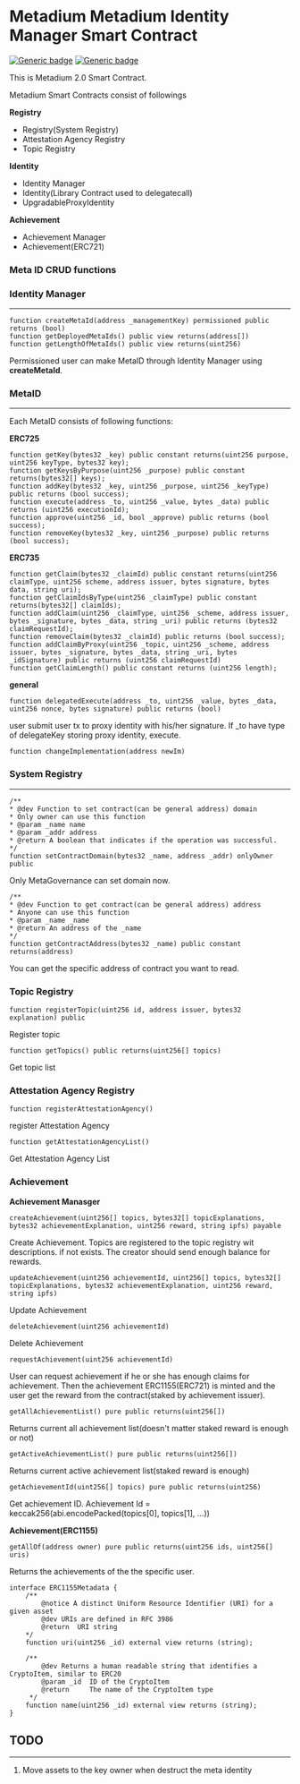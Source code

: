 # Metadium Metadium Identity Manager Smart Contract
[![Generic badge](https://img.shields.io/badge/build-passing-green.svg)](https://shields.io/)    [![Generic badge](https://img.shields.io/badge/licence-MIT-blue.svg)](https://shields.io/)

This is Metadium 2.0 Smart Contract.

Metadium Smart Contracts consist of followings

**Registry**
* Registry(System Registry)
* Attestation Agency Registry
* Topic Registry
 
**Identity**  
* Identity Manager
* Identity(Library Contract used to delegatecall)
* UpgradableProxyIdentity

**Achievement**
* Achievement Manager
* Achievement(ERC721)


### Meta ID CRUD functions



### Identity Manager
------------------------------------------
```
function createMetaId(address _managementKey) permissioned public returns (bool)
function getDeployedMetaIds() public view returns(address[])
function getLengthOfMetaIds() public view returns(uint256)
```
Permissioned user can make MetaID through Identity Manager using **createMetaId**.


### MetaID
------------------------------------------
Each MetaID consists of following functions:

**ERC725**
```
function getKey(bytes32 _key) public constant returns(uint256 purpose, uint256 keyType, bytes32 key);
function getKeysByPurpose(uint256 _purpose) public constant returns(bytes32[] keys);
function addKey(bytes32 _key, uint256 _purpose, uint256 _keyType) public returns (bool success);
function execute(address _to, uint256 _value, bytes _data) public returns (uint256 executionId);
function approve(uint256 _id, bool _approve) public returns (bool success);
function removeKey(bytes32 _key, uint256 _purpose) public returns (bool success);
```


**ERC735**
```
function getClaim(bytes32 _claimId) public constant returns(uint256 claimType, uint256 scheme, address issuer, bytes signature, bytes data, string uri);
function getClaimIdsByType(uint256 _claimType) public constant returns(bytes32[] claimIds);
function addClaim(uint256 _claimType, uint256 _scheme, address issuer, bytes _signature, bytes _data, string _uri) public returns (bytes32 claimRequestId);
function removeClaim(bytes32 _claimId) public returns (bool success);
function addClaimByProxy(uint256 _topic, uint256 _scheme, address issuer, bytes _signature, bytes _data, string _uri, bytes _idSignature) public returns (uint256 claimRequestId)
function getClaimLength() public constant returns (uint256 length);
```
**general**
```
function delegatedExecute(address _to, uint256 _value, bytes _data, uint256 nonce, bytes signature) public returns (bool)
```
user submit user tx to proxy identity with his/her signature. If _to have type of delegateKey storing proxy identity, execute.


```
function changeImplementation(address newIm)
```

### System Registry
------------------------------------------
```
/**
* @dev Function to set contract(can be general address) domain
* Only owner can use this function
* @param _name name
* @param _addr address
* @return A boolean that indicates if the operation was successful.
*/
function setContractDomain(bytes32 _name, address _addr) onlyOwner public
```
Only MetaGovernance can set domain now.


```
/**
* @dev Function to get contract(can be general address) address
* Anyone can use this function
* @param _name _name
* @return An address of the _name
*/
function getContractAddress(bytes32 _name) public constant returns(address)
```
You can get the specific address of contract you want to read.

### Topic Registry
```
function registerTopic(uint256 id, address issuer, bytes32 explanation) public
```
Register topic
```
function getTopics() public returns(uint256[] topics)
```
Get topic list

### Attestation Agency Registry
```
function registerAttestationAgency()
```
register Attestation Agency
```
function getAttestationAgencyList()
```
Get Attestation Agency List

### Achievement
**Achievement Manasger**
```
createAchievement(uint256[] topics, bytes32[] topicExplanations, bytes32 achievementExplanation, uint256 reward, string ipfs) payable
```
Create Achievement. Topics are registered to the topic registry wit descriptions. if not exists. The creator should send enough balance for rewards.
```
updateAchievement(uint256 achievementId, uint256[] topics, bytes32[] topicExplanations, bytes32 achievementExplanation, uint256 reward, string ipfs)
```
Update Achievement
```
deleteAchievement(uint256 achievementId)
```
Delete Achievement
```
requestAchievement(uint256 achievementId)
```
User can request achievement if he or she has enough claims for achievement. Then the achievement ERC1155(ERC721) is minted and the user get the reward from the contract(staked by achievement issuer).

```
getAllAchievementList() pure public returns(uint256[])
```
Returns current all achievement list(doesn't matter staked reward is enough or not)

```
getActiveAchievementList() pure public returns(uint256[])
```
Returns current active achievement list(staked reward is enough)

```
getAchievementId(uint256[] topics) pure public returns(uint256)
```
Get achievement ID. Achievement Id = keccak256(abi.encodePacked(topics[0], topics[1], ...))

**Achievement(ERC1155)**

```
getAllOf(address owner) pure public returns(uint256 ids, uint256[] uris)
```
Returns the achievements of the the specific user.

```
interface ERC1155Metadata {
    /**
        @notice A distinct Uniform Resource Identifier (URI) for a given asset
        @dev URIs are defined in RFC 3986
        @return  URI string
    */
    function uri(uint256 _id) external view returns (string);

    /**
        @dev Returns a human readable string that identifies a CryptoItem, similar to ERC20
        @param _id  ID of the CryptoItem
        @return     The name of the CryptoItem type
     */
    function name(uint256 _id) external view returns (string);
}
```
## TODO
--------------------
1. Move assets to the key owner when destruct the meta identity
